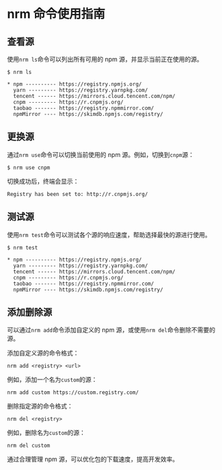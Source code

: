 # nrm 命令使用指南

## 查看源

使用`nrm ls`命令可以列出所有可用的 npm 源，并显示当前正在使用的源。

```shell
$ nrm ls

* npm ---------- https://registry.npmjs.org/
  yarn --------- https://registry.yarnpkg.com/
  tencent ------ https://mirrors.cloud.tencent.com/npm/
  cnpm --------- https://r.cnpmjs.org/
  taobao ------- https://registry.npmmirror.com/
  npmMirror ---- https://skimdb.npmjs.com/registry/
```

## 更换源

通过`nrm use`命令可以切换当前使用的 npm 源。例如，切换到`cnpm`源：

```shell
$ nrm use cnpm
```

切换成功后，终端会显示：

```shell
Registry has been set to: http://r.cnpmjs.org/
```

## 测试源

使用`nrm test`命令可以测试各个源的响应速度，帮助选择最快的源进行使用。

```shell
$ nrm test

* npm ---------- https://registry.npmjs.org/
  yarn --------- https://registry.yarnpkg.com/
  tencent ------ https://mirrors.cloud.tencent.com/npm/
  cnpm --------- https://r.cnpmjs.org/
  taobao ------- https://registry.npmmirror.com/
  npmMirror ---- https://skimdb.npmjs.com/registry/
```

## 添加删除源

可以通过`nrm add`命令添加自定义的 npm 源，或使用`nrm del`命令删除不需要的源。

添加自定义源的命令格式：

```shell
nrm add <registry> <url>
```

例如，添加一个名为`custom`的源：

```shell
nrm add custom https://custom.registry.com/
```

删除指定源的命令格式：

```shell
nrm del <registry>
```

例如，删除名为`custom`的源：

```shell
nrm del custom
```

通过合理管理 npm 源，可以优化包的下载速度，提高开发效率。
